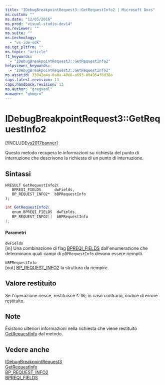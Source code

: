```yaml
---
title: "IDebugBreakpointRequest3::GetRequestInfo2 | Microsoft Docs"
ms.custom: ""
ms.date: "12/05/2016"
ms.prod: "visual-studio-dev14"
ms.reviewer: ""
ms.suite: ""
ms.technology: 
  - "vs-ide-sdk"
ms.tgt_pltfrm: ""
ms.topic: "article"
f1_keywords: 
  - "IDebugBreakpointRequest3::GetRequestInfo2"
helpviewer_keywords: 
  - "IDebugBreakpointRequest3::GetRequestInfo2"
ms.assetid: 33942e4a-0a0a-49e8-a693-004954f6d38a
caps.latest.revision: 13
caps.handback.revision: 13
ms.author: "gregvanl"
manager: "ghogen"
---
```

# IDebugBreakpointRequest3::GetRequestInfo2
[!INCLUDE[vs2017banner](../../../code-quality/includes/vs2017banner.md)]

Questo metodo recupera le informazioni su richiesta del punto di interruzione che descrivono la richiesta di un punto di interruzione.  
  
## Sintassi  
  
```cpp#  
HRESULT GetRequestInfo2(  
   BPREQI_FIELDS      dwFields,  
   BP_REQUEST_INFO2*  bBPRequestInfo  
);  
```  
  
```c#  
int GetRequestInfo2(  
   enum_BPREQI_FIELDS  dwFields,   
   BP_REQUEST_INFO2[]  bBPRequestInfo  
);  
```  
  
#### Parametri  
 `dwFields`  
 \[in\]  Una combinazione di flag [BPREQI\_FIELDS](../../../extensibility/debugger/reference/bpreqi-fields.md) dall'enumerazione che determinano quali campi di `pBPRequestInfo` devono essere riempiti.  
  
 `bBPRequestInfo`  
 \[out\]  [BP\_REQUEST\_INFO2](../../../extensibility/debugger/reference/bp-request-info2.md) la struttura da riempire.  
  
## Valore restituito  
 Se l'operazione riesce, restituisce `S_OK`; in caso contrario, codice di errore restituito.  
  
## Note  
 Esistono ulteriori informazioni nella richiesta che viene restituito [GetRequestInfo](../../../extensibility/debugger/reference/idebugbreakpointrequest2-getrequestinfo.md) dal metodo.  
  
## Vedere anche  
 [IDebugBreakpointRequest3](../../../extensibility/debugger/reference/idebugbreakpointrequest3.md)   
 [GetRequestInfo](../../../extensibility/debugger/reference/idebugbreakpointrequest2-getrequestinfo.md)   
 [BP\_REQUEST\_INFO2](../../../extensibility/debugger/reference/bp-request-info2.md)   
 [BPREQI\_FIELDS](../../../extensibility/debugger/reference/bpreqi-fields.md)